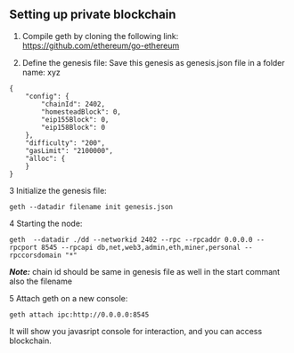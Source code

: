 ##   Setting up private blockchain

1.  Compile geth by cloning the following link: https://github.com/ethereum/go-ethereum

2.  Define the genesis file:
Save this genesis as genesis.json file in a folder name: xyz

```
{
    "config": {
        "chainId": 2402,
        "homesteadBlock": 0,
        "eip155Block": 0,
        "eip158Block": 0
    },
    "difficulty": "200",
    "gasLimit": "2100000",
    "alloc": {
    }
}
```

3  Initialize the genesis file:
```
geth --datadir filename init genesis.json
```
4  Starting the node:
```
geth  --datadir ./dd --networkid 2402 --rpc --rpcaddr 0.0.0.0 --rpcport 8545 --rpcapi db,net,web3,admin,eth,miner,personal --rpccorsdomain "*"
```

***Note:*** chain id should be same in genesis file as well in the start commant also the filename


5 Attach geth on a new console:
```
geth attach ipc:http://0.0.0.0:8545

```

It will show you javasript console for interaction, and you can access blockchain. 
